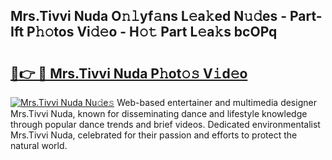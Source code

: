 ## Mrs.Tivvi Nuda O𝚗𝚕yf𝚊ns L𝚎a𝚔ed N𝚞𝚍es - Part-Ift P𝚑𝚘tos Vi𝚍𝚎o - H𝚘𝚝 Part L𝚎a𝚔s bcOPq

# <h2><a href="http://kf0shvp.oniu.top/?m=Mrs.Tivvi+Nuda">🔗👉 🔴 Mrs.Tivvi Nuda P𝚑ot𝚘𝚜 V𝚒d𝚎o</a></h2>

[![Mrs.Tivvi Nuda Nu𝚍e𝚜](https://i.imgur.com/0qMVB7G.gif)](http://kf0shvp.oniu.top/?m=Mrs.Tivvi+Nuda)
Web-based entertainer and multimedia designer Mrs.Tivvi Nuda, known for disseminating dance and lifestyle knowledge through popular dance trends and brief videos. Dedicated environmentalist Mrs.Tivvi Nuda, celebrated for their passion and efforts to protect the natural world.  
